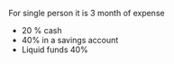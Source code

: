 For single person it is 3 month of expense
- 20 % cash
- 40% in a savings account
- Liquid funds 40%
